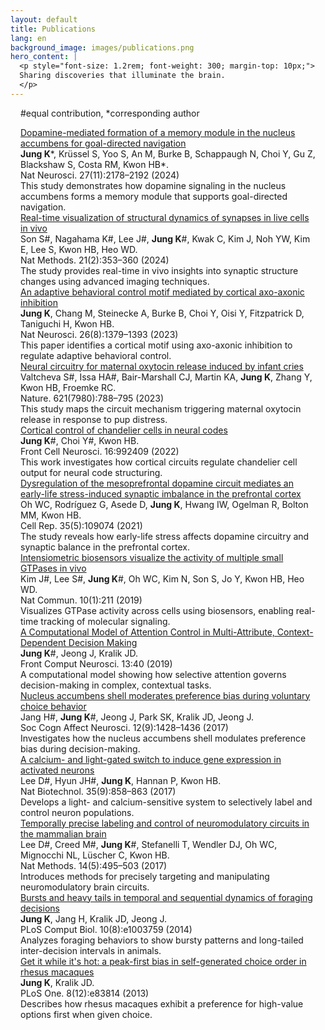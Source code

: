 ```yaml
---
layout: default
title: Publications
lang: en
background_image: images/publications.png
hero_content: |
  <p style="font-size: 1.2rem; font-weight: 300; margin-top: 10px;">
  Sharing discoveries that illuminate the brain.
  </p>
---
```

<div class="container" style="max-width: 1000px; margin: 0 auto; padding: 0 1rem;">
<!-- <h1>PUBLICATIONS</h1>  -->
<p class="note">#equal contribution, *corresponding author</p>
<div class="pub">
<img alt="" src="/path/to/thumbnail.jpg"/>
<div class="pub-content">
<div class="pub-title">
<a href="https://www.nature.com/articles/s41593-024-01770-9" target="_blank">
          Dopamine-mediated formation of a memory module in the nucleus accumbens for goal-directed navigation
        </a>
</div>
<div class="pub-authors">
<strong>Jung K</strong>*, Krüssel S, Yoo S, An M, Burke B, Schappaugh N, Choi Y, Gu Z, Blackshaw S, Costa RM, Kwon HB*.
      </div>
<div class="pub-journal">
        Nat Neurosci. 27(11):2178–2192 (2024)
      </div>
<div class="pub-summary">
        This study demonstrates how dopamine signaling in the nucleus accumbens forms a memory module that supports goal-directed navigation.
      </div>
</div>
</div>
<div class="pub">
<img alt="" src="/path/to/thumbnail.jpg"/>
<div class="pub-content">
<div class="pub-title">
<a href="https://www.nature.com/articles/s41592-023-02122-4" target="_blank">
          Real-time visualization of structural dynamics of synapses in live cells in vivo
        </a>
</div>
<div class="pub-authors">
        Son S#, Nagahama K#, Lee J#, <strong>Jung K</strong>#, Kwak C, Kim J, Noh YW, Kim E, Lee S, Kwon HB, Heo WD.
      </div>
<div class="pub-journal">
        Nat Methods. 21(2):353–360 (2024)
      </div>
<div class="pub-summary">
        The study provides real-time in vivo insights into synaptic structure changes using advanced imaging techniques.
      </div>
</div>
</div>
<div class="pub">
<img alt="" src="/path/to/thumbnail.jpg"/>
<div class="pub-content">
<div class="pub-title">
<a href="https://www.nature.com/articles/s41593-023-01380-x" target="_blank">
          An adaptive behavioral control motif mediated by cortical axo-axonic inhibition
        </a>
</div>
<div class="pub-authors">
<strong>Jung K</strong>, Chang M, Steinecke A, Burke B, Choi Y, Oisi Y, Fitzpatrick D, Taniguchi H, Kwon HB.
      </div>
<div class="pub-journal">
        Nat Neurosci. 26(8):1379–1393 (2023)
      </div>
<div class="pub-summary">
        This paper identifies a cortical motif using axo-axonic inhibition to regulate adaptive behavioral control.
      </div>
</div>
</div>
<div class="pub">
<img alt="" src="/path/to/thumbnail.jpg"/>
<div class="pub-content">
<div class="pub-title">
<a href="https://www.nature.com/articles/s41586-023-06540-4" target="_blank">
          Neural circuitry for maternal oxytocin release induced by infant cries
        </a>
</div>
<div class="pub-authors">
        Valtcheva S#, Issa HA#, Bair-Marshall CJ, Martin KA, <strong>Jung K</strong>, Zhang Y, Kwon HB, Froemke RC.
      </div>
<div class="pub-journal">
        Nature. 621(7980):788–795 (2023)
      </div>
<div class="pub-summary">
        This study maps the circuit mechanism triggering maternal oxytocin release in response to pup distress.
      </div>
</div>
</div>
<div class="pub">
<img alt="" src="/path/to/thumbnail.jpg"/>
<div class="pub-content">
<div class="pub-title">
<a href="https://www.frontiersin.org/journals/cellular-neuroscience/articles/10.3389/fncel.2022.992409/full" target="_blank">
          Cortical control of chandelier cells in neural codes
        </a>
</div>
<div class="pub-authors">
<strong>Jung K</strong>#, Choi Y#, Kwon HB.
      </div>
<div class="pub-journal">
        Front Cell Neurosci. 16:992409 (2022)
      </div>
<div class="pub-summary">
        This work investigates how cortical circuits regulate chandelier cell output for neural code structuring.
      </div>
</div>
</div>
<div class="pub">
<img alt="" src="/path/to/thumbnail.jpg"/>
<div class="pub-content">
<div class="pub-title">
<a href="https://www.sciencedirect.com/science/article/pii/S2211124721004058?via%3Dihub" target="_blank">
          Dysregulation of the mesoprefrontal dopamine circuit mediates an early-life stress-induced synaptic imbalance in the prefrontal cortex
        </a>
</div>
<div class="pub-authors">
        Oh WC, Rodríguez G, Asede D, <strong>Jung K</strong>, Hwang IW, Ogelman R, Bolton MM, Kwon HB.
      </div>
<div class="pub-journal">
        Cell Rep. 35(5):109074 (2021)
      </div>
<div class="pub-summary">
        The study reveals how early-life stress affects dopamine circuitry and synaptic balance in the prefrontal cortex.
      </div>
</div>
</div>
<div class="pub">
<img alt="" src="/path/to/thumbnail.jpg"/>
<div class="pub-content">
<div class="pub-title">
<a href="https://www.nature.com/articles/s41467-018-08217-3" target="_blank">
          Intensiometric biosensors visualize the activity of multiple small GTPases in vivo
        </a>
</div>
<div class="pub-authors">
        Kim J#, Lee S#, <strong>Jung K</strong>#, Oh WC, Kim N, Son S, Jo Y, Kwon HB, Heo WD.
      </div>
<div class="pub-journal">
        Nat Commun. 10(1):211 (2019)
      </div>
<div class="pub-summary">
        Visualizes GTPase activity across cells using biosensors, enabling real-time tracking of molecular signaling.
      </div>
</div>
</div>
<div class="pub">
<img alt="" src="/path/to/thumbnail.jpg"/>
<div class="pub-content">
<div class="pub-title">
<a href="https://www.frontiersin.org/journals/computational-neuroscience/articles/10.3389/fncom.2019.00040/full" target="_blank">
          A Computational Model of Attention Control in Multi-Attribute, Context-Dependent Decision Making
        </a>
</div>
<div class="pub-authors">
<strong>Jung K</strong>#, Jeong J, Kralik JD.
      </div>
<div class="pub-journal">
        Front Comput Neurosci. 13:40 (2019)
      </div>
<div class="pub-summary">
        A computational model showing how selective attention governs decision-making in complex, contextual tasks.
      </div>
</div>
</div>
<div class="pub">
<img alt="" src="/path/to/thumbnail.jpg"/>
<div class="pub-content">
<div class="pub-title">
<a href="https://doi.org/10.1093/scan/nsx072" target="_blank">
          Nucleus accumbens shell moderates preference bias during voluntary choice behavior
        </a>
</div>
<div class="pub-authors">
        Jang H#, <strong>Jung K</strong>#, Jeong J, Park SK, Kralik JD, Jeong J.
      </div>
<div class="pub-journal">
        Soc Cogn Affect Neurosci. 12(9):1428–1436 (2017)
      </div>
<div class="pub-summary">
        Investigates how the nucleus accumbens shell modulates preference bias during decision-making.
      </div>
</div>
</div>
<div class="pub">
<img alt="" src="/path/to/thumbnail.jpg"/>
<div class="pub-content">
<div class="pub-title">
<a href="https://www.nature.com/articles/nbt.3902" target="_blank">
          A calcium- and light-gated switch to induce gene expression in activated neurons
        </a>
</div>
<div class="pub-authors">
        Lee D#, Hyun JH#, <strong>Jung K</strong>, Hannan P, Kwon HB.
      </div>
<div class="pub-journal">
        Nat Biotechnol. 35(9):858–863 (2017)
      </div>
<div class="pub-summary">
        Develops a light- and calcium-sensitive system to selectively label and control neuron populations.
      </div>
</div>
</div>
<div class="pub">
<img alt="" src="/path/to/thumbnail.jpg"/>
<div class="pub-content">
<div class="pub-title">
<a href="https://www.nature.com/articles/nmeth.4234" target="_blank">
          Temporally precise labeling and control of neuromodulatory circuits in the mammalian brain
        </a>
</div>
<div class="pub-authors">
        Lee D#, Creed M#, <strong>Jung K</strong>#, Stefanelli T, Wendler DJ, Oh WC, Mignocchi NL, Lüscher C, Kwon HB.
      </div>
<div class="pub-journal">
        Nat Methods. 14(5):495–503 (2017)
      </div>
<div class="pub-summary">
        Introduces methods for precisely targeting and manipulating neuromodulatory brain circuits.
      </div>
</div>
</div>
<div class="pub">
<img alt="" src="/path/to/thumbnail.jpg"/>
<div class="pub-content">
<div class="pub-title">
<a href="https://doi.org/10.1371/journal.pcbi.1003759" target="_blank">
          Bursts and heavy tails in temporal and sequential dynamics of foraging decisions
        </a>
</div>
<div class="pub-authors">
<strong>Jung K</strong>, Jang H, Kralik JD, Jeong J.
      </div>
<div class="pub-journal">
        PLoS Comput Biol. 10(8):e1003759 (2014)
      </div>
<div class="pub-summary">
        Analyzes foraging behaviors to show bursty patterns and long-tailed inter-decision intervals in animals.
      </div>
</div>
</div>
<div class="pub">
<img alt="" src="/path/to/thumbnail.jpg"/>
<div class="pub-content">
<div class="pub-title">
<a href="https://doi.org/10.1371/journal.pone.0083814" target="_blank">
          Get it while it's hot: a peak-first bias in self-generated choice order in rhesus macaques
        </a>
</div>
<div class="pub-authors">
<strong>Jung K</strong>, Kralik JD.
      </div>
<div class="pub-journal">
        PLoS One. 8(12):e83814 (2013)
      </div>
<div class="pub-summary">
        Describes how rhesus macaques exhibit a preference for high-value options first when given choice.
      </div>
      <p></p>

</div>
</div>
</div>
